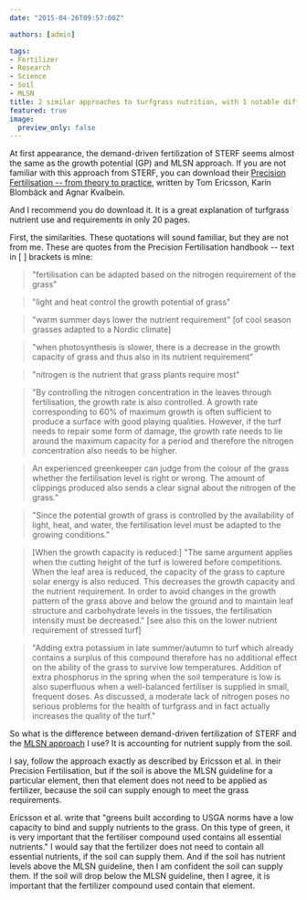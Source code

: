```yaml
---
date: "2015-04-26T09:57:00Z"

authors: [admin]

tags:
- Fertilizer
- Research
- Science
- Soil
- MLSN
title: 2 similar approaches to turfgrass nutrition, with 1 notable difference
featured: true
image: 
  preview_only: false
---
```


At first appearance, the demand-driven fertilization of STERF seems almost the same as the growth potential (GP) and MLSN approach. If you are not familiar with this approach from STERF, you can download their [Precision Fertilisation -- from theory to practice](http://www.sterf.org/sv/library/handbooks/fertilisation), written by Tom Ericsson, Karin Blombäck and Agnar Kvalbein.

And I recommend you do download it. It is a great explanation of turfgrass nutrient use and requirements in only 20 pages.

First, the similarities. These quotations will sound familiar, but they are not from me. These are quotes from the Precision Fertilisation handbook -- text in [ ] brackets is mine:

> "fertilisation can be adapted based on the nitrogen requirement of the grass"

> "light and heat control the growth potential of grass"

> "warm summer days lower the nutrient requirement" [of cool season grasses adapted to a Nordic climate]

> "when photosynthesis is slower, there is a decrease in the growth capacity of grass and thus also in its nutrient requirement"

> "nitrogen is the nutrient that grass plants require most"

> "By controlling the nitrogen concentration in the leaves through fertilisation, the growth rate is also controlled. A growth rate corresponding to 60% of maximum growth is often sufficient to produce a surface with good playing qualities. However, if the turf needs to repair some form of damage, the growth rate needs to lie around the maximum capacity for a period and therefore the nitrogen concentration also needs to be higher.

> An experienced greenkeeper can judge from the colour of the grass whether the fertilisation level is right or wrong. The amount of clippings produced also sends a clear signal about the nitrogen of the grass."

> "Since the potential growth of grass is controlled by the availability of light, heat, and water, the fertilisation level must be adapted to the growing conditions."

> [When the growth capacity is reduced:] "The same argument applies when the cutting height of the turf is lowered before competitions. When the leaf area is reduced, the capacity of the grass to capture solar energy is also reduced. This decreases the growth capacity and the nutrient requirement. In order to avoid changes in the growth pattern of the grass above and below the ground and to maintain leaf structure and carbohydrate levels in the tissues, the fertilisation intensity must be decreased." [see also this on the lower nutrient requirement of stressed turf]

> "Adding extra potassium in late summer/autumn to turf which already contains a surplus of this compound therefore has no additional effect on the ability of the grass to survive low temperatures. Addition of extra phosphorus in the spring when the soil temperature is low is also superfluous when a well-balanced fertiliser is supplied in small, frequent doses. As discussed, a moderate lack of nitrogen poses no serious problems for the health of turfgrass and in fact actually increases the quality of the turf."

So what is the difference between demand-driven fertilization of STERF and the [MLSN approach](#mlsn) I use? It is accounting for nutrient supply from the soil.

I say, follow the approach exactly as described by Ericsson et al. in their Precision Fertilisation, but if the soil is above the MLSN guideline for a particular element, then that element does not need to be applied as fertilizer, because the soil can supply enough to meet the grass requirements.

Ericsson et al. write that "greens built according to USGA norms have a low capacity to bind and supply nutrients to the grass. On this type of green, it is very important that the fertiliser compound used contains all essential nutrients." I would say that the fertilizer does not need to contain all essential nutrients, if the soil can supply them. And if the soil has nutrient levels above the MLSN guideline, then I am confident the soil can supply them. If the soil will drop below the MLSN guideline, then I agree, it is important that the fertilizer compound used contain that element.
